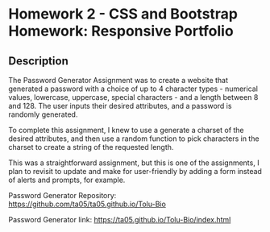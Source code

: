 # Homework 2 - CSS and Bootstrap Homework: Responsive Portfolio

## Description

The Password Generator Assignment was to create a website that generated a password with a choice of up to 4 character types - numerical values, lowercase, uppercase, special characters - and a length between 8 and 128. The user inputs their desired attributes, and a password is randomly generated.

To complete this assignment, I knew to use a generate a charset of the desired attributes, and then use a random function to pick characters in the charset to create a string of the requested length.

This was a straightforward assignment, but this is one of the assignments, I plan to revisit to update and make for user-friendly by adding a form instead of alerts and prompts, for example.

Password Generator Repository: https://github.com/ta05/ta05.github.io/Tolu-Bio

Password Generator link: https://ta05.github.io/Tolu-Bio/index.html
